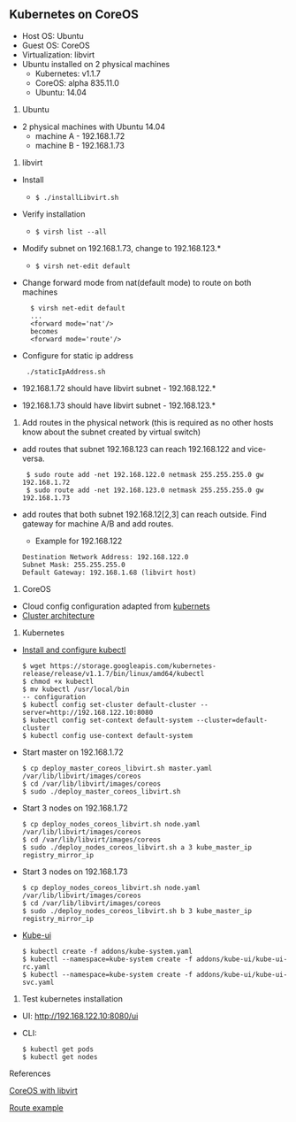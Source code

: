 ## Kubernetes on CoreOS

 - Host OS: Ubuntu
 - Guest OS: CoreOS
 - Virtualization: libvirt
 - Ubuntu installed on 2 physical machines
   - Kubernetes: v1.1.7
   - CoreOS: alpha 835.11.0
   - Ubuntu: 14.04

1. Ubuntu
 - 2 physical machines with Ubuntu 14.04
    * machine A - 192.168.1.72
    * machine B - 192.168.1.73
1. libvirt
 - Install
   * `$ ./installLibvirt.sh`
 - Verify installation
   * `$ virsh list --all`
 - Modify subnet on 192.168.1.73, change to 192.168.123.*
   * `$ virsh net-edit default`
 - Change forward mode from nat(default mode) to route on both machines

    ```
      $ virsh net-edit default
      ...
      <forward mode='nat'/>
      becomes
      <forward mode='route'/>
    ```
 - Configure for static ip address

    ` ./staticIpAddress.sh`
 - 192.168.1.72 should have libvirt subnet - 192.168.122.*
 - 192.168.1.73 should have libvirt subnet - 192.168.123.*

1. Add routes in the physical network (this is required as no other hosts know about the subnet created by virtual switch)
 - add routes that subnet 192.168.123 can reach 192.168.122 and vice-versa.

    ```
     $ sudo route add -net 192.168.122.0 netmask 255.255.255.0 gw 192.168.1.72
     $ sudo route add -net 192.168.123.0 netmask 255.255.255.0 gw 192.168.1.73
    ```
 - add routes that both subnet 192.168.12[2,3] can reach outside. Find gateway for machine A/B and add routes.
   - Example for 192.168.122

    ```
    Destination Network Address: 192.168.122.0
    Subnet Mask: 255.255.255.0
    Default Gateway: 192.168.1.68 (libvirt host)
    ```

1. CoreOS
 - Cloud config configuration adapted from [kubernets](https://github.com/kubernetes/kubernetes/tree/v1.1.7/docs/getting-started-guides/coreos/cloud-configs)
 - [Cluster architecture](https://coreos.com/os/docs/latest/cluster-architectures.html#easy-development/testing-cluster)


1. Kubernetes
    
 - [Install and configure kubectl][1]
    ```
   $ wget https://storage.googleapis.com/kubernetes-release/release/v1.1.7/bin/linux/amd64/kubectl
   $ chmod +x kubectl
   $ mv kubectl /usr/local/bin
   -- configuration
   $ kubectl config set-cluster default-cluster --server=http://192.168.122.10:8080
   $ kubectl config set-context default-system --cluster=default-cluster
   $ kubectl config use-context default-system
    ```
    
 - Start master on 192.168.1.72
    ```
    $ cp deploy_master_coreos_libvirt.sh master.yaml  /var/lib/libvirt/images/coreos
    $ cd /var/lib/libvirt/images/coreos
    $ sudo ./deploy_master_coreos_libvirt.sh
    ```
 - Start 3 nodes on 192.168.1.72

    ```
    $ cp deploy_nodes_coreos_libvirt.sh node.yaml  /var/lib/libvirt/images/coreos
    $ cd /var/lib/libvirt/images/coreos
    $ sudo ./deploy_nodes_coreos_libvirt.sh a 3 kube_master_ip registry_mirror_ip
    ```
 - Start 3 nodes on 192.168.1.73

    ```
    $ cp deploy_nodes_coreos_libvirt.sh node.yaml  /var/lib/libvirt/images/coreos
    $ cd /var/lib/libvirt/images/coreos
    $ sudo ./deploy_nodes_coreos_libvirt.sh b 3 kube_master_ip registry_mirror_ip
    ```
 - [Kube-ui](https://github.com/kubernetes/kubernetes/tree/v1.1.7/cluster/addons/kube-ui)

    ```
    $ kubectl create -f addons/kube-system.yaml
    $ kubectl --namespace=kube-system create -f addons/kube-ui/kube-ui-rc.yaml
    $ kubectl --namespace=kube-system create -f addons/kube-ui/kube-ui-svc.yaml
    ```

1. Test kubernetes installation
 * UI: http://192.168.122.10:8080/ui
 * CLI:
 
     ```
     $ kubectl get pods
     $ kubectl get nodes
     ```


References

[CoreOS with libvirt](https://coreos.com/os/docs/latest/booting-with-libvirt.html)

[Route example](http://www.thegeekstuff.com/2012/04/route-examples/)

[1]:https://coreos.com/kubernetes/docs/latest/configure-kubectl.html
